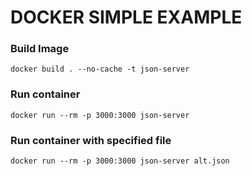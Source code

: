 # DOCKER SIMPLE EXAMPLE

### Build Image

```shell
docker build . --no-cache -t json-server
```

### Run container

```shell
docker run --rm -p 3000:3000 json-server
```

### Run container with specified file

```shell
docker run --rm -p 3000:3000 json-server alt.json
```